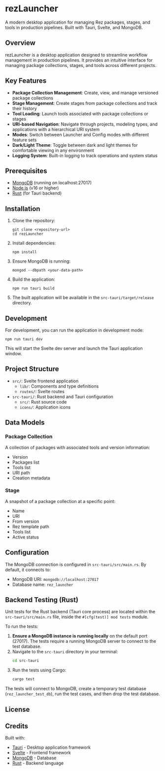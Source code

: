 # rezLauncher

A modern desktop application for managing Rez packages, stages, and tools in production pipelines. Built with Tauri, Svelte, and MongoDB.

## Overview

rezLauncher is a desktop application designed to streamline workflow management in production pipelines. It provides an intuitive interface for managing package collections, stages, and tools across different projects.

## Key Features

- **Package Collection Management**: Create, view, and manage versioned package collections
- **Stage Management**: Create stages from package collections and track their history
- **Tool Loading**: Launch tools associated with package collections or stages
- **URI-based Navigation**: Navigate through projects, modeling types, and applications with a hierarchical URI system
- **Modes**: Switch between Launcher and Config modes with different feature sets
- **Dark/Light Theme**: Toggle between dark and light themes for comfortable viewing in any environment
- **Logging System**: Built-in logging to track operations and system status

## Prerequisites

- [MongoDB](https://www.mongodb.com/try/download/community) (running on localhost:27017)
- [Node.js](https://nodejs.org/) (v16 or higher)
- [Rust](https://www.rust-lang.org/tools/install) (for Tauri backend)

## Installation

1. Clone the repository:
   ```
   git clone <repository-url>
   cd rezLauncher
   ```

2. Install dependencies:
   ```
   npm install
   ```

3. Ensure MongoDB is running:
   ```
   mongod --dbpath <your-data-path>
   ```

4. Build the application:
   ```
   npm run tauri build
   ```

5. The built application will be available in the `src-tauri/target/release` directory.

## Development

For development, you can run the application in development mode:

```
npm run tauri dev
```

This will start the Svelte dev server and launch the Tauri application window.

## Project Structure

- `src/`: Svelte frontend application
  - `lib/`: Components and type definitions
  - `routes/`: Svelte routes
- `src-tauri/`: Rust backend and Tauri configuration
  - `src/`: Rust source code
  - `icons/`: Application icons

## Data Models

### Package Collection

A collection of packages with associated tools and version information:
- Version
- Packages list
- Tools list
- URI path
- Creation metadata

### Stage

A snapshot of a package collection at a specific point:
- Name
- URI
- From version
- Rez template path
- Tools list
- Active status

## Configuration

The MongoDB connection is configured in `src-tauri/src/main.rs`. By default, it connects to:
- MongoDB URI: `mongodb://localhost:27017`
- Database name: `rez_launcher`

## Backend Testing (Rust)

Unit tests for the Rust backend (Tauri core process) are located within the `src-tauri/src/main.rs` file, inside the `#[cfg(test)] mod tests` module.

To run the tests:

1.  **Ensure a MongoDB instance is running locally** on the default port (27017). The tests require a running MongoDB server to connect to the test database.
2.  Navigate to the `src-tauri` directory in your terminal:
    ```bash
    cd src-tauri
    ```
3.  Run the tests using Cargo:
    ```bash
    cargo test
    ```

The tests will connect to MongoDB, create a temporary test database (`rez_launcher_test_db`), run the test cases, and then drop the test database.

## License

<!-- TODO -->

## Credits

Built with:
- [Tauri](https://tauri.app/) - Desktop application framework
- [Svelte](https://svelte.dev/) - Frontend framework
- [MongoDB](https://www.mongodb.com/) - Database
- [Rust](https://www.rust-lang.org/) - Backend language